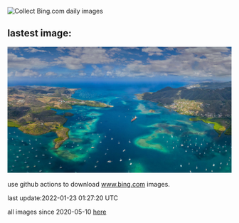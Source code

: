 ![Collect Bing.com daily images](https://github.com/counter2015/bing-daily-images/workflows/Collect%20Bing.com%20daily%20images/badge.svg)
## lastest image:
![](images/LesserAntilles.jpg)

use github actions to download www.bing.com images.

last update:2022-01-23 01:27:20 UTC

all images since 2020-05-10 [here](https://github.com/counter2015/bing-daily-images/tree/master/images) 
